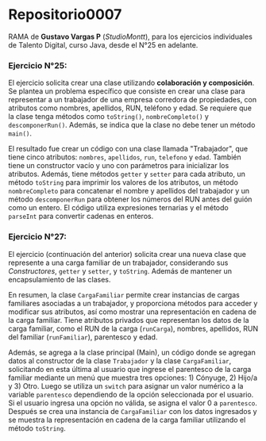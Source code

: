# Repositorio0007

RAMA de **Gustavo Vargas P** (_StudioMontt_), para los ejercicios
individuales de Talento Digital, curso Java, desde el N°25 en adelante.

### Ejercicio N°25:

El ejercicio solicita crear una clase utilizando **colaboración y composición**. Se plantea un problema específico que
consiste en crear una clase para representar a un trabajador de una empresa corredora de propiedades, con atributos como
nombres, apellidos, RUN, teléfono y edad. Se requiere que la clase tenga métodos como `toString()`, `nombreCompleto()` y
`descomponerRun()`. Además, se indica que la clase no debe tener un método `main()`.

El resultado fue crear un código con una clase llamada "Trabajador", que tiene cinco atributos: `nombres`, `apellidos`,
`run`, `telefono` y `edad`. También tiene un constructor vacío y uno con parámetros para inicializar los atributos.
Además, tiene métodos `getter` y `setter` para cada atributo, un método `toString` para imprimir los valores de los
atributos, un método `nombreCompleto` para concatenar el nombre y apellidos del trabajador y un método `descomponerRun`
para obtener los números del RUN antes del guión como un entero. El código utiliza expresiones ternarias y el método
`parseInt` para convertir cadenas en enteros.

### Ejercicio N°27:

El ejercicio (continuación del anterior) solicita crear una nueva clase que represente a una carga familiar de un
trabajador, considerando sus _Constructores_, `getter` y `setter`, y `toString`. Además de mantener un encapsulamiento
de las clases.

En resumen, la clase `CargaFamiliar` permite crear instancias de cargas familiares asociadas a un trabajador, y
proporciona métodos para acceder y modificar sus atributos, así como mostrar una representación en cadena de la carga
familiar. Tiene atributos privados que representan los datos de la carga familiar, como el RUN de la carga (`runCarga`),
nombres, apellidos, RUN del familiar (`runFamiliar`), parentesco y edad.

Además, se agrega a la clase principal (Main), un código donde se agregan datos al constructor de la clase `Trabajador` 
y la clase `CargaFamiliar`, solicitando en esta última al usuario que ingrese el parentesco de la carga familiar 
mediante un menú que muestra tres opciones: 1) Cónyuge, 2) Hijo/a y 3) Otro. Luego se utiliza un `switch` para asignar 
un valor numérico a la variable `parentesco` dependiendo de la opción seleccionada por el usuario. Si el usuario ingresa
una opción no válida, se asigna el valor 0 a `parentesco`. Después se crea una instancia de `CargaFamiliar` con los 
datos ingresados y se muestra la representación en cadena de la carga familiar utilizando el método `toString`.